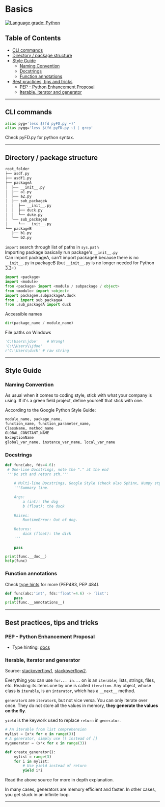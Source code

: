 # Basics

[![Language grade: Python](https://img.shields.io/lgtm/grade/python/g/duken72/codingForDummies.svg?logo=lgtm&logoWidth=18)](https://lgtm.com/projects/g/duken72/codingForDummies/context:python)

## Table of Contents

- [CLI commands](#cli-commands)
- [Directory / package structure](#directory--package-structure)
- [Style Guide](#style-guide)
  - [Naming Convention](#naming-convention)
  - [Docstrings](#docstrings)
  - [Function annotations](#function-annotations)
- [Best practices, tips and tricks](#best-practices-tips-and-tricks)
  - [PEP - Python Enhancement Proposal](#pep---python-enhancement-proposal)
  - [Iterable, iterator and generator](#iterable-iterator-and-generator)

-------

## CLI commands

```bash
alias pyg='less $(fd pyFD.py ~)'
alias pygg='less $(fd pyFD.py ~) | grep'
```

Check pyFD.py for python syntax.

-------

## Directory / package structure

```bash
root_folder
├── asdf.py
├── asdf1.py
├── packageA
│  ├── __init__.py
│  ├── a1.py
│  ├── a2.py
│  ├── sub_packageA
│  │  ├── __init__.py
│  │  ├── duck.py
│  │  └── duke.py
│  └── sub_packageB
│     └── __init__.py
└── packageB
   ├── b1.py
   └── b2.py
```

```import``` search through list of paths in ```sys.path```  
Importing package basically run package's ```__init__.py```  
Can import packageA, can't import packageB because there is no ```__init__.py``` in packageB (but ```__init__.py``` is no longer needed for Python 3.3+)

```python
import <package>
import <module>
from <package> import <module / subpackage / object>
from <module> import <object>
import packageA.subpackageA.duck
from . import sub_packageA
from .sub_packageA import duck
```

Accessible names

```python
dir(package_name / module_name)
```

File paths on Windows

```python
'C:\Users\jdoe'    # Wrong!
'C:\\Users\\jdoe'
r'C:\Users\duck' # raw string
```

-------

## Style Guide

### Naming Convention

As usual when it comes to coding style, stick with what your company is using. If it's a green field project, define yourself that stick with one.

According to the Google Python Style Guide:

```python
module_name, package_name,
function_name, function_parameter_name,
ClassName, method_name
GLOBAL_CONSTANT_NAME
ExceptionName
global_var_name, instance_var_name, local_var_name
```

### Docstrings

```python
def func(abc, fds=4.6):
 # One-line Docstrings, note the "." at the end
 '''Do sth and return sth.'''
    
    # Multi-line Docstrings, Google Style (check also Sphinx, Numpy style)
    '''Summary line.
    
    Args:
        a (int): the dog
        b (float): the duck
    
    Raises:
        RuntimeError: Out of dog.
        
    Returns:
        dick (float): the dick
    '''
    
    pass

print(func.__doc__)
help(func)
```

### Function annotations

Check [type hints](https://docs.python.org/3/library/typing.html) for more (PEP483, PEP 484).

```python
def func(abc:'int', fds:'float'=4.6) -> 'list':
    pass
print(func.__annotations__)
```

-------

## Best practices, tips and tricks

### PEP - Python Enhancement Proposal

- Type hinting: [docs](https://docs.python.org/3/library/typing.html)

### Iterable, iterator and generator

Source: [stackoverflow1](https://stackoverflow.com/questions/231767/what-does-the-yield-keyword-do), [stackoverflow2](https://stackoverflow.com/questions/2776829/difference-between-pythons-generators-and-iterators).

Everything you can use `for... in...` on is an `iterable`; lists, strings, files, etc. Reading its items one by one is called `iteration`. Any object, whose class is `iterable`, is an `interator`, which has a `__next__` method.

`generator`s are `iterator`s, but not vice versa. You can only iterate over once. They do not store all the values in memory, **they generate the values on the fly**.

`yield` is the keywork used to replace `return` in `generator`.

```python
# An iterable from list comprehension
mylist = [x*x for x in range(3)]
# A generator, simply use () instead of []
mygenerator = (x*x for x in range(3))

def create_generator():
    mylist = range(3)
    for i in mylist:
        # Use yield instead of return
        yield i*i
```

Read the above source for more in depth explanation.

In many cases, generators are memory efficient and faster. In other cases, you get stuck in an infinite loop.

-------
